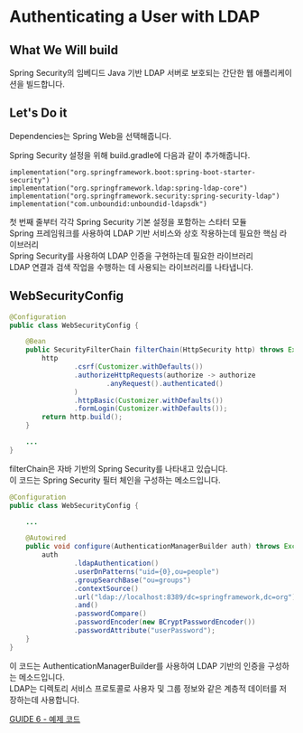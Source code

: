 # Authenticating a User with LDAP

## What We Will build

Spring Security의 임베디드 Java 기반 LDAP 서버로 보호되는 간단한 웹 애플리케이션을 빌드합니다.     

## Let's Do it

Dependencies는 Spring Web을 선택해줍니다.       

Spring Security 설정을 위해 build.gradle에 다음과 같이 추가해줍니다.   

````
implementation("org.springframework.boot:spring-boot-starter-security")
implementation("org.springframework.ldap:spring-ldap-core")
implementation("org.springframework.security:spring-security-ldap")
implementation("com.unboundid:unboundid-ldapsdk")
````

첫 번째 줄부터 각각 Spring Security 기본 설정을 포함하는 스타터 모듈      
Spring 프레임워크를 사용하여 LDAP 기반 서비스와 상호 작용하는데 필요한 핵심 라이브러리    
Spring Security를 사용하여 LDAP 인증을 구현하는데 필요한 라이브러리      
LDAP 연결과 검색 작업을 수행하는 데 사용되는 라이브러리를 나타냅니다.    

## WebSecurityConfig

````java
@Configuration
public class WebSecurityConfig {

    @Bean
    public SecurityFilterChain filterChain(HttpSecurity http) throws Exception {
        http
                .csrf(Customizer.withDefaults())
                .authorizeHttpRequests(authorize -> authorize
                        .anyRequest().authenticated()
                )
                .httpBasic(Customizer.withDefaults())
                .formLogin(Customizer.withDefaults());
        return http.build();
    }

    ...
}
````

filterChain은 자바 기반의 Spring Security를 나타내고 있습니다.    
이 코드는 Spring Security 필터 체인을 구성하는 메소드입니다.   

````java
@Configuration
public class WebSecurityConfig {

    ...

    @Autowired
    public void configure(AuthenticationManagerBuilder auth) throws Exception {
        auth
                .ldapAuthentication()
                .userDnPatterns("uid={0},ou=people")
                .groupSearchBase("ou=groups")
                .contextSource()
                .url("ldap://localhost:8389/dc=springframework,dc=org")
                .and()
                .passwordCompare()
                .passwordEncoder(new BCryptPasswordEncoder())
                .passwordAttribute("userPassword");
    }
}
````

이 코드는 AuthenticationManagerBuilder를 사용하여 LDAP 기반의 인증을 구성하는 메소드입니다.   
LDAP는 디렉토리 서비스 프로토콜로 사용자 및 그룹 정보와 같은 계층적 데이터를 저장하는데 사용합니다.    

[GUIDE 6 - 예제 코드](https://github.com/320Hwany/spring-guide/tree/main/guide6/src/main/java/guide6)        
